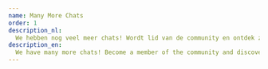 ```yaml
---
name: Many More Chats
order: 1
description_nl:
  We hebben nog veel meer chats! Wordt lid van de community en ontdek ze allemaal.
description_en:
  We have many more chats! Become a member of the community and discover them all.
---
```

